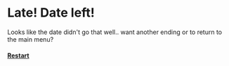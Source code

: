 # Late! Date left!
Looks like the date didn't go that well.. want another ending or to return to the main menu?

#### [Restart](../start.md)
